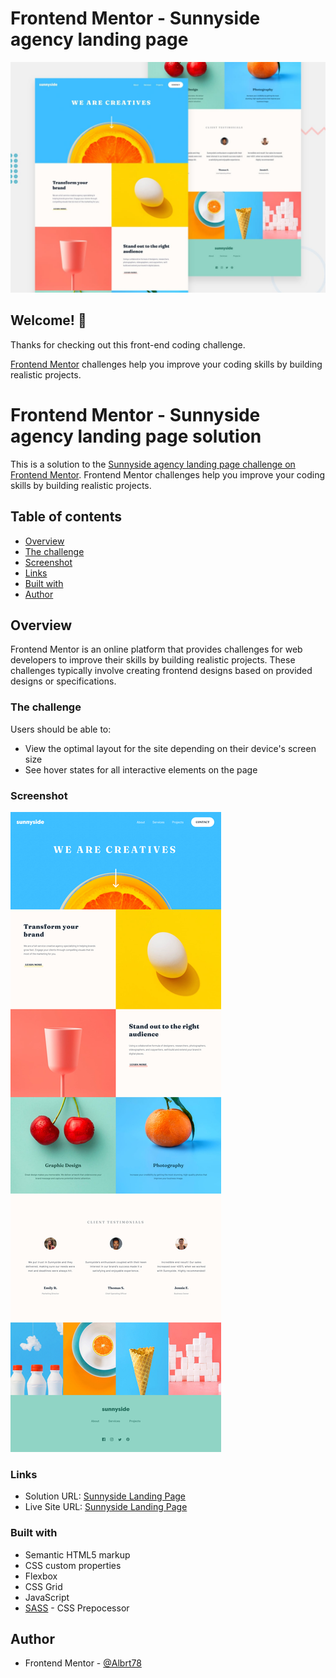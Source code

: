 # Frontend Mentor - Sunnyside agency landing page

![Design preview for the Sunnyside agency landing page coding challenge](./design/desktop-preview.jpg)

## Welcome! 👋

Thanks for checking out this front-end coding challenge.

[Frontend Mentor](https://www.frontendmentor.io) challenges help you improve your coding skills by building realistic projects.

# Frontend Mentor - Sunnyside agency landing page solution

This is a solution to the [Sunnyside agency landing page challenge on Frontend Mentor](https://www.frontendmentor.io/challenges/sunnyside-agency-landing-page-7yVs3B6ef). Frontend Mentor challenges help you improve your coding skills by building realistic projects.

## Table of contents

-   [Overview](#overview)
-   [The challenge](#the-challenge)
-   [Screenshot](#screenshot)
-   [Links](#links)
-   [Built with](#built-with)
-   [Author](#author)

## Overview

Frontend Mentor is an online platform that provides challenges for web developers to improve their skills by building realistic projects. These challenges typically involve creating frontend designs based on provided designs or specifications.

### The challenge

Users should be able to:

-   View the optimal layout for the site depending on their device's screen size
-   See hover states for all interactive elements on the page

### Screenshot

![Sunnyside Agency Landing Page](./Sunnyside_agency_landing_page.png)

### Links

-   Solution URL: [Sunnyside Landing Page](https://github.com/Albrt78/sunnysideagencylandingpage.github.io)
-   Live Site URL: [Sunnyside Landing Page](https://albrt78.github.io/sunnysideagencylandingpage.github.io/)

### Built with

-   Semantic HTML5 markup
-   CSS custom properties
-   Flexbox
-   CSS Grid
-   JavaScript
-   [SASS](https://www.google.com/url?sa=t&source=web&rct=j&opi=89978449&url=https://sass-lang.com/&ved=2ahUKEwimuOHJ7OmEAxWIxzgGHc7BD64QFnoECAcQAQ&usg=AOvVaw0p_IRgLEbIPRGWtlW7Wph8) - CSS Prepocessor

## Author
-   Frontend Mentor - [@Albrt78](https://www.frontendmentor.io/profile/Albrt78)
